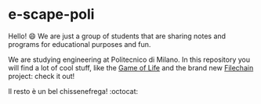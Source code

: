 ﻿# e-scape-poli

Hello! :smile: We are just a group of students that are sharing notes and programs for educational purposes and fun.

We are studying engineering at Politecnico di Milano. In this repository you will find a lot of cool stuff, like the [Game of Life](projects/gameoflife/) and the brand new [Filechain](projects/filechain/) project: check it out!

Il resto è un bel chissenefrega! :octocat:
